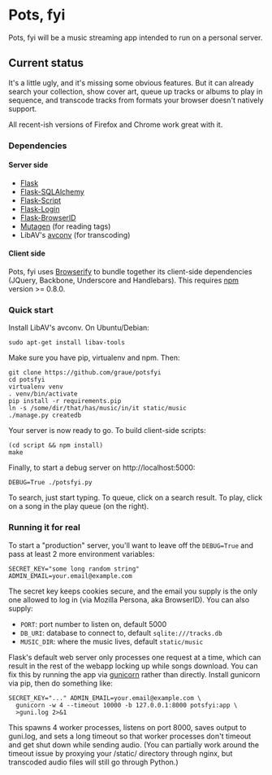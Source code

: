# Pots, fyi

Pots, fyi will be a music streaming app
intended to run on a personal server.

## Current status

It's a little ugly, and it's missing some obvious features.
But it can already search your collection, show cover art,
queue up tracks or albums to play in sequence,
and transcode tracks from formats your browser doesn't natively support.

All recent-ish versions of Firefox and Chrome work great with it.


### Dependencies

#### Server side

 * [Flask](http://flask.pocoo.org)
 * [Flask-SQLAlchemy](http://packages.python.org/Flask-SQLAlchemy/)
 * [Flask-Script](http://flask-script.readthedocs.org/)
 * [Flask-Login](https://pypi.python.org/pypi/Flask-Login)
 * [Flask-BrowserID](https://pypi.python.org/pypi/Flask-BrowserID)
 * [Mutagen](https://code.google.com/p/mutagen/) (for reading tags)
 * LibAV's [avconv](https://libav.org/avconv.html) (for transcoding)

#### Client side

Pots, fyi uses [Browserify](http://browserify.org/) to bundle together
its client-side dependencies (JQuery, Backbone, Underscore and Handlebars).
This requires [npm](http://npmjs.org/) version >= 0.8.0.

### Quick start

Install LibAV's avconv. On Ubuntu/Debian:

    sudo apt-get install libav-tools

Make sure you have pip, virtualenv and npm. Then:

    git clone https://github.com/graue/potsfyi
    cd potsfyi
    virtualenv venv
    . venv/bin/activate
    pip install -r requirements.pip
    ln -s /some/dir/that/has/music/in/it static/music
    ./manage.py createdb

Your server is now ready to go.
To build client-side scripts:

    (cd script && npm install)
    make

Finally, to start a debug server on http://localhost:5000:

    DEBUG=True ./potsfyi.py

To search, just start typing.
To queue, click on a search result.
To play, click on a song in the play queue (on the right).

### Running it for real

To start a "production" server, you'll want to leave off the `DEBUG=True`
and pass at least 2 more environment variables:

    SECRET_KEY="some long random string"
    ADMIN_EMAIL=your.email@example.com

The secret key keeps cookies secure,
and the email you supply is the only one allowed
to log in (via Mozilla Persona, aka BrowserID).
You can also supply:

 * `PORT`: port number to listen on, default 5000
 * `DB_URI`: database to connect to, default `sqlite:///tracks.db`
 * `MUSIC_DIR`: where the music lives, default `static/music`

Flask's default web server only processes one request at a time,
which can result in the rest of the webapp locking up
while songs download.
You can fix this by running the app via [gunicorn](http://gunicorn.org)
rather than directly. Install gunicorn via pip, then do something like:

    SECRET_KEY="..." ADMIN_EMAIL=your.email@example.com \
      gunicorn -w 4 --timeout 10000 -b 127.0.0.1:8000 potsfyi:app \
      >guni.log 2>&1

This spawns 4 worker processes, listens on port 8000, saves output to
guni.log, and sets a long timeout so that worker processes don't timeout
and get shut down while sending audio. (You can partially work around the
timeout issue by proxying your /static/ directory through nginx, but
transcoded audio files will still go through Python.)
